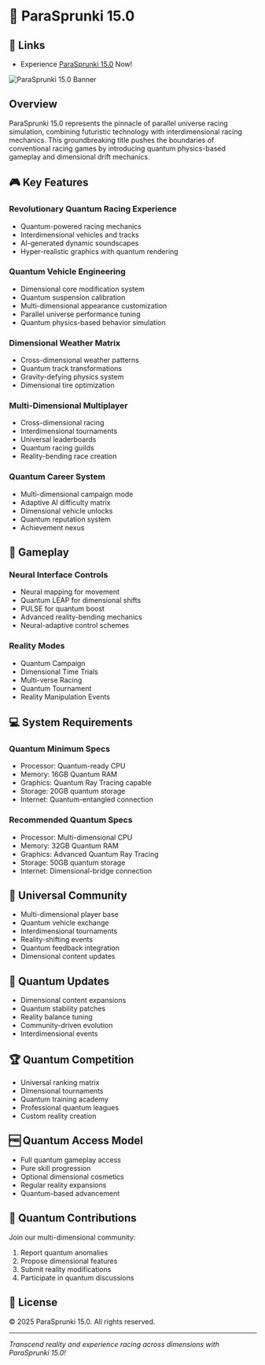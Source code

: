 # 🚀 ParaSprunki 15.0
## 🔗 Links

- Experience [ParaSprunki 15.0](https://sprunki1996.online/parasprunki-15.0/) Now!

![ParaSprunki 15.0 Banner](https://game.sprunki1996.online/image/parasprunki-15.webp) 

## Overview

ParaSprunki 15.0 represents the pinnacle of parallel universe racing simulation, combining futuristic technology with interdimensional racing mechanics. This groundbreaking title pushes the boundaries of conventional racing games by introducing quantum physics-based gameplay and dimensional drift mechanics.

## 🎮 Key Features

### Revolutionary Quantum Racing Experience
- Quantum-powered racing mechanics
- Interdimensional vehicles and tracks
- AI-generated dynamic soundscapes
- Hyper-realistic graphics with quantum rendering

### Quantum Vehicle Engineering
- Dimensional core modification system
- Quantum suspension calibration
- Multi-dimensional appearance customization
- Parallel universe performance tuning
- Quantum physics-based behavior simulation

### Dimensional Weather Matrix
- Cross-dimensional weather patterns
- Quantum track transformations
- Gravity-defying physics system
- Dimensional tire optimization

### Multi-Dimensional Multiplayer
- Cross-dimensional racing
- Interdimensional tournaments
- Universal leaderboards
- Quantum racing guilds
- Reality-bending race creation

### Quantum Career System
- Multi-dimensional campaign mode
- Adaptive AI difficulty matrix
- Dimensional vehicle unlocks
- Quantum reputation system
- Achievement nexus

## 🎯 Gameplay

### Neural Interface Controls
- Neural mapping for movement
- Quantum LEAP for dimensional shifts
- PULSE for quantum boost
- Advanced reality-bending mechanics
- Neural-adaptive control schemes

### Reality Modes
- Quantum Campaign
- Dimensional Time Trials
- Multi-verse Racing
- Quantum Tournament
- Reality Manipulation Events

## 💻 System Requirements

### Quantum Minimum Specs
- Processor: Quantum-ready CPU
- Memory: 16GB Quantum RAM
- Graphics: Quantum Ray Tracing capable
- Storage: 20GB quantum storage
- Internet: Quantum-entangled connection

### Recommended Quantum Specs
- Processor: Multi-dimensional CPU
- Memory: 32GB Quantum RAM
- Graphics: Advanced Quantum Ray Tracing
- Storage: 50GB quantum storage
- Internet: Dimensional-bridge connection

## 🌟 Universal Community

- Multi-dimensional player base
- Quantum vehicle exchange
- Interdimensional tournaments
- Reality-shifting events
- Quantum feedback integration
- Dimensional content updates

## 🔄 Quantum Updates

- Dimensional content expansions
- Quantum stability patches
- Reality balance tuning
- Community-driven evolution
- Interdimensional events

## 🏆 Quantum Competition

- Universal ranking matrix
- Dimensional tournaments
- Quantum training academy
- Professional quantum leagues
- Custom reality creation

## 🆓 Quantum Access Model

- Full quantum gameplay access
- Pure skill progression
- Optional dimensional cosmetics
- Regular reality expansions
- Quantum-based advancement

## 🤝 Quantum Contributions

Join our multi-dimensional community:

1. Report quantum anomalies
2. Propose dimensional features
3. Submit reality modifications
4. Participate in quantum discussions

## 📜 License

© 2025 ParaSprunki 15.0. All rights reserved.

---

*Transcend reality and experience racing across dimensions with ParaSprunki 15.0!*
